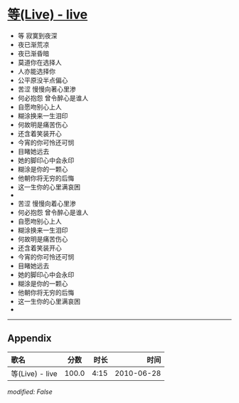 # [等(Live) - live](https://music.163.com/song?id=64566)

* 等 寂寞到夜深
* 夜已渐荒凉
* 夜已渐昏暗
* 莫道你在选择人
* 人亦能选择你
* 公平原没半点偏心
* 苦涩 慢慢向著心里渗
* 何必抱怨 曾令醉心是谁人
* 自愿吻别心上人
* 糊涂换来一生泪印
* 何故明是痛苦伤心
* 还含着笑装开心
* 今宵的你可怜还可悯
* 目睹她远去
* 她的脚印心中会永印
* 糊涂是你的一颗心
* 他朝你将无穷的后悔
* 这一生你的心里满哀困
* 
* 苦涩 慢慢向着心里渗
* 何必抱怨 曾令醉心是谁人
* 自愿吻别心上人
* 糊涂换来一生泪印
* 何故明是痛苦伤心
* 还含着笑装开心
* 今宵的你可怜还可悯
* 目睹她远去
* 她的脚印心中会永印
* 糊涂是你的一颗心
* 他朝你将无穷的后悔
* 这一生你的心里满哀困
* 


---

## Appendix

|歌名|分数|时长|时间|
|:---|:---:|---:|---:|
|等(Live) - live|100.0|4:15|2010-06-28

*modified: False*